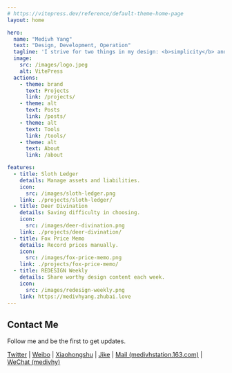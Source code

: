 ```yaml
---
# https://vitepress.dev/reference/default-theme-home-page
layout: home

hero:
  name: "Medivh Yang"
  text: "Design, Development, Operation"
  tagline: 'I strive for two things in my design: <b>simplicity</b> and <b>clarity</b>. Great design comes from these two things.'
  image:
    src: /images/logo.jpeg
    alt: VitePress
  actions:
    - theme: brand
      text: Projects
      link: /projects/
    - theme: alt
      text: Posts
      link: /posts/
    - theme: alt
      text: Tools
      link: /tools/
    - theme: alt
      text: About
      link: /about

features:
  - title: Sloth Ledger
    details: Manage assets and liabilities.
    icon: 
      src: /images/sloth-ledger.png
    link: ./projects/sloth-ledger/
  - title: Deer Divination
    details: Saving difficulty in choosing.
    icon: 
      src: /images/deer-divination.png
    link: ./projects/deer-divination/
  - title: Fox Price Memo
    details: Record prices manually.
    icon: 
      src: /images/fox-price-memo.png
    link: ./projects/fox-price-memo/
  - title: REDESIGN Weekly
    details: Share worthy design content each week.
    icon: 
      src: /images/redesign-weekly.png
    link: https://medivhyang.zhubai.love
---
```


## Contact Me

Follow me and be the first to get updates.

[Twitter](https://twitter.com/medivhyang)
| [Weibo](https://weibo.com/medivhyang) 
| [Xiaohongshu](https://www.xiaohongshu.com/user/profile/5814865a50c4b4285fa57160) 
| [Jike](https://okjk.co/5zTJcS)
| [Mail (medivhstation.163.com)](mailto:medivhstation.163.com)
| <a href='javascript:void(0); navigator.clipboard.writeText("medivhy"); alert("Copy Success.");'>WeChat (medivhy)</a>

<script language="javascript">
function copyToClipBoard(msg){
  window.clipboardData.setData("Text", msg);
  alert("Copy Success.");
}
</script>